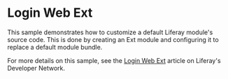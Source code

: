 # Login Web Ext

This sample demonstrates how to customize a default Liferay module's source
code. This is done by creating an Ext module and configuring it to replace a
default module bundle.

For more details on this sample, see the
[Login Web Ext](https://dev.liferay.com/develop/reference/-/knowledge_base/7-1/login-web-ext)
article on Liferay's Developer Network.